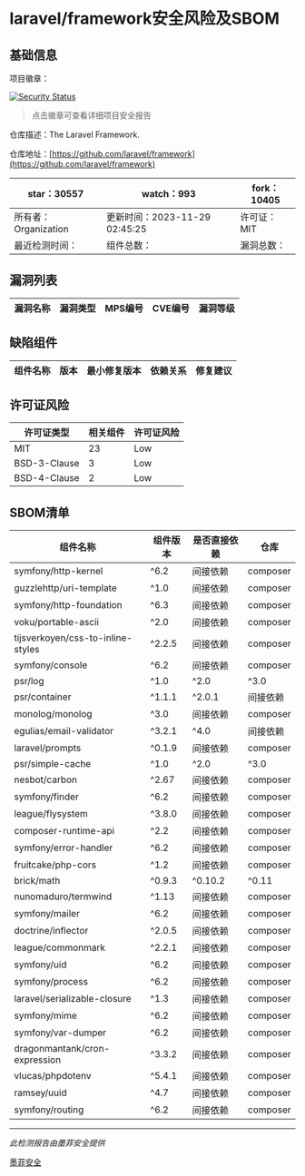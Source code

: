 # laravel/framework安全风险及SBOM

## 基础信息

项目徽章：

[![Security Status](https://www.murphysec.com/platform3/v31/badge/1729573905028833280.svg)](https://www.murphysec.com/console/report/1694415317542723584/1729573905028833280)

> 点击徽章可查看详细项目安全报告

仓库描述：The Laravel Framework.

仓库地址：[https://github.com/laravel/framework](https://github.com/laravel/framework)

| star：30557 | watch：993 | fork：10405 |
| ----------- | -------------- | ------------ |
| 所有者：Organization | 更新时间：2023-11-29 02:45:25 | 许可证：MIT |
| 最近检测时间： | 组件总数： | 漏洞总数： |




## 漏洞列表

| 漏洞名称 | 漏洞类型 | MPS编号 | CVE编号 | 漏洞等级 |
| ------- | ------ | ------- | ------ | ----- |





## 缺陷组件

| 组件名称 | 版本 | 最小修复版本 | 依赖关系 | 修复建议 |
| -------- | ---- | ------------ | -------- | -------- |





## 许可证风险

| 许可证类型 | 相关组件 | 许可证风险 |
| ---------- | -------- | ---------- |
|MIT|23|Low|
|BSD-3-Clause|3|Low|
|BSD-4-Clause|2|Low|




## SBOM清单

| 组件名称 | 组件版本 | 是否直接依赖 | 仓库 |
| -------- | -------- | ------------ | ---- |
|symfony/http-kernel|^6.2|间接依赖|composer|
|guzzlehttp/uri-template|^1.0|间接依赖|composer|
|symfony/http-foundation|^6.3|间接依赖|composer|
|voku/portable-ascii|^2.0|间接依赖|composer|
|tijsverkoyen/css-to-inline-styles|^2.2.5|间接依赖|composer|
|symfony/console|^6.2|间接依赖|composer|
|psr/log|^1.0|^2.0|^3.0|间接依赖|composer|
|psr/container|^1.1.1|^2.0.1|间接依赖|composer|
|monolog/monolog|^3.0|间接依赖|composer|
|egulias/email-validator|^3.2.1|^4.0|间接依赖|composer|
|laravel/prompts|^0.1.9|间接依赖|composer|
|psr/simple-cache|^1.0|^2.0|^3.0|间接依赖|composer|
|nesbot/carbon|^2.67|间接依赖|composer|
|symfony/finder|^6.2|间接依赖|composer|
|league/flysystem|^3.8.0|间接依赖|composer|
|composer-runtime-api|^2.2|间接依赖|composer|
|symfony/error-handler|^6.2|间接依赖|composer|
|fruitcake/php-cors|^1.2|间接依赖|composer|
|brick/math|^0.9.3|^0.10.2|^0.11|间接依赖|composer|
|nunomaduro/termwind|^1.13|间接依赖|composer|
|symfony/mailer|^6.2|间接依赖|composer|
|doctrine/inflector|^2.0.5|间接依赖|composer|
|league/commonmark|^2.2.1|间接依赖|composer|
|symfony/uid|^6.2|间接依赖|composer|
|symfony/process|^6.2|间接依赖|composer|
|laravel/serializable-closure|^1.3|间接依赖|composer|
|symfony/mime|^6.2|间接依赖|composer|
|symfony/var-dumper|^6.2|间接依赖|composer|
|dragonmantank/cron-expression|^3.3.2|间接依赖|composer|
|vlucas/phpdotenv|^5.4.1|间接依赖|composer|
|ramsey/uuid|^4.7|间接依赖|composer|
|symfony/routing|^6.2|间接依赖|composer|


------

*此检测报告由墨菲安全提供*

[墨菲安全](www.murphysec.com)